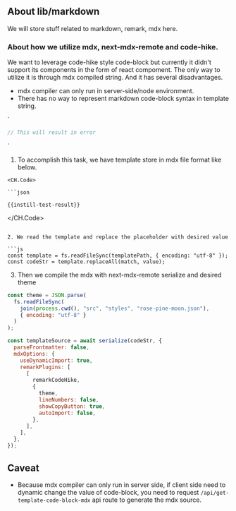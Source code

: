 ## About lib/markdown

We will store stuff related to markdown, remark, mdx here.

### About how we utilize mdx, next-mdx-remote and code-hike.

We want to leverage code-hike style code-block but currently it didn't support its components in the form of react compoment. The only way to utilize it is through mdx compiled string. And it has several disadvantages.

- mdx compiler can only run in server-side/node environment.
- There has no way to represent markdown code-block syntax in template string.

`
```js
// This will result in error
```
`

1. To accomplish this task, we have template store in mdx file format like below.

```mdx
<CH.Code>

```json

{{instill-test-result}}

```

</CH.Code>
```

2. We read the template and replace the placeholder with desired value

```js
const template = fs.readFileSync(templatePath, { encoding: "utf-8" });
const codeStr = template.replaceAll(match, value);
```

3. Then we compile the mdx with next-mdx-remote serialize and desired theme

```js
const theme = JSON.parse(
  fs.readFileSync(
    join(process.cwd(), "src", "styles", "rose-pine-moon.json"),
    { encoding: "utf-8" }
  )
);

const templateSource = await serialize(codeStr, {
  parseFrontmatter: false,
  mdxOptions: {
    useDynamicImport: true,
    remarkPlugins: [
      [
        remarkCodeHike,
        {
          theme,
          lineNumbers: false,
          showCopyButton: true,
          autoImport: false,
        },
      ],
    ],
  },
});
```

## Caveat

- Because mdx compiler can only run in server side, if client side need to dynamic change the value of code-block, you need to request `/api/get-template-code-block-mdx` api route to generate the mdx source.